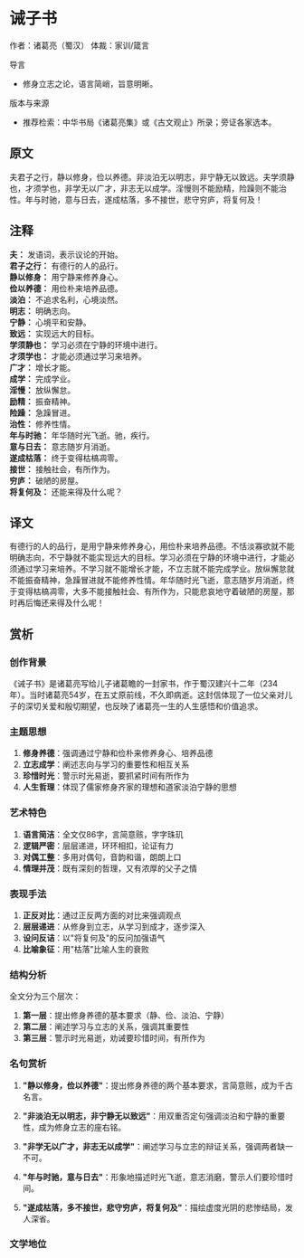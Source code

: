 <!--
 * @Author: ylmzfun ylmzfun@163.com
 * @Date: 2025-10-04 07:38:51
 * @LastEditors: ylmzfun ylmzfun@163.com
 * @LastEditTime: 2025-10-04 07:38:51
 * @FilePath: /Users/ylmzfun/Documents/study/note/poetry/诗词/箴言家训/诫子书.md
 * @Description: 古文辞章汇编 - 传承中华文化经典
-->
# 诫子书

作者：诸葛亮（蜀汉）
体裁：家训/箴言

导言
- 修身立志之论，语言简峭，旨意明晰。

版本与来源
- 推荐检索：中华书局《诸葛亮集》或《古文观止》所录；旁证各家选本。

## 原文

夫君子之行，静以修身，俭以养德。非淡泊无以明志，非宁静无以致远。夫学须静也，才须学也，非学无以广才，非志无以成学。淫慢则不能励精，险躁则不能治性。年与时驰，意与日去，遂成枯落，多不接世，悲守穷庐，将复何及！

## 注释

**夫：** 发语词，表示议论的开始。  
**君子之行：** 有德行的人的品行。  
**静以修身：** 用宁静来修养身心。  
**俭以养德：** 用俭朴来培养品德。  
**淡泊：** 不追求名利，心境淡然。  
**明志：** 明确志向。  
**宁静：** 心境平和安静。  
**致远：** 实现远大的目标。  
**学须静也：** 学习必须在宁静的环境中进行。  
**才须学也：** 才能必须通过学习来培养。  
**广才：** 增长才能。  
**成学：** 完成学业。  
**淫慢：** 放纵懈怠。  
**励精：** 振奋精神。  
**险躁：** 急躁冒进。  
**治性：** 修养性情。  
**年与时驰：** 年华随时光飞逝。驰，疾行。  
**意与日去：** 意志随岁月消逝。  
**遂成枯落：** 终于变得枯槁凋零。  
**接世：** 接触社会，有所作为。  
**穷庐：** 破陋的房屋。  
**将复何及：** 还能来得及什么呢？

## 译文

有德行的人的品行，是用宁静来修养身心，用俭朴来培养品德。不恬淡寡欲就不能明确志向，不宁静就不能实现远大的目标。学习必须在宁静的环境中进行，才能必须通过学习来培养。不学习就不能增长才能，不立志就不能完成学业。放纵懈怠就不能振奋精神，急躁冒进就不能修养性情。年华随时光飞逝，意志随岁月消逝，终于变得枯槁凋零，大多不能接触社会、有所作为，只能悲哀地守着破陋的房屋，那时再后悔还来得及什么呢！

## 赏析

### 创作背景

《诫子书》是诸葛亮写给儿子诸葛瞻的一封家书，作于蜀汉建兴十二年（234年）。当时诸葛亮54岁，在五丈原前线，不久即病逝。这封信体现了一位父亲对儿子的深切关爱和殷切期望，也反映了诸葛亮一生的人生感悟和价值追求。

### 主题思想

1. **修身养德**：强调通过宁静和俭朴来修养身心、培养品德
2. **立志成学**：阐述志向与学习的重要性和相互关系
3. **珍惜时光**：警示时光易逝，要抓紧时间有所作为
4. **人生哲理**：体现了儒家修身齐家的理想和道家淡泊宁静的思想

### 艺术特色

1. **语言简洁**：全文仅86字，言简意赅，字字珠玑
2. **逻辑严密**：层层递进，环环相扣，论证有力
3. **对偶工整**：多用对偶句，音韵和谐，朗朗上口
4. **情理并茂**：既有深刻的哲理，又有浓厚的父子之情

### 表现手法

1. **正反对比**：通过正反两方面的对比来强调观点
2. **层层递进**：从修身到立志，从学习到成才，逐步深入
3. **设问反诘**：以"将复何及"的反问加强语气
4. **比喻象征**：用"枯落"比喻人生的衰败

### 结构分析

全文分为三个层次：
1. **第一层**：提出修身养德的基本要求（静、俭、淡泊、宁静）
2. **第二层**：阐述学习与立志的关系，强调其重要性
3. **第三层**：警示时光易逝，劝诫要珍惜时间，有所作为

### 名句赏析

1. **"静以修身，俭以养德"**：提出修身养德的两个基本要求，言简意赅，成为千古名言。

2. **"非淡泊无以明志，非宁静无以致远"**：用双重否定句强调淡泊和宁静的重要性，成为修身立志的座右铭。

3. **"非学无以广才，非志无以成学"**：阐述学习与立志的辩证关系，强调两者缺一不可。

4. **"年与时驰，意与日去"**：形象地描述时光飞逝，意志消磨，警示人们要珍惜时间。

5. **"遂成枯落，多不接世，悲守穷庐，将复何及"**：描绘虚度光阴的悲惨结局，发人深省。

### 文学地位

